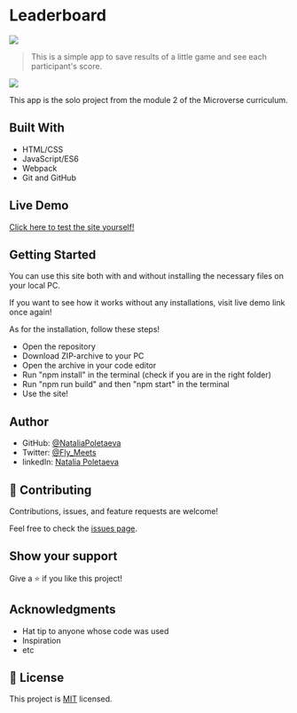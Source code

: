 # Leaderboard

![](https://img.shields.io/badge/Microverse-blueviolet)

> This is a simple app to save results of a little game and see each participant's score. 

![](https://user-images.githubusercontent.com/91270103/146974027-a5e17039-a8cc-4dcc-ad8c-8a399ea9cf29.png)

This app is the solo project from the module 2 of the Microverse curriculum.

## Built With

- HTML/CSS
- JavaScript/ES6
- Webpack
- Git and GitHub

## Live Demo

[Click here to test the site yourself!](https://elastic-almeida-ca1a8a.netlify.app/)

## Getting Started

You can use this site both with and without installing the necessary files on your local PC. 

If you want to see how it works without any installations, visit live demo link once again!

As for the installation, follow these steps!

- Open the repository
- Download ZIP-archive to your PC
- Open the archive in your code editor
- Run "npm install" in the terminal (check if you are in the right folder)
- Run "npm run build" and then "npm start" in the terminal
- Use the site!

## Author

- GitHub: [@NataliaPoletaeva](https://github.com/NataliaPoletaeva)
- Twitter: [@Fly_Meets](https://twitter.com/Fly_Meets)
- linkedIn: [Natalia Poletaeva](https://www.linkedin.com/in/natalia-poletaeva-b9a5b0222/)

## 🤝 Contributing

Contributions, issues, and feature requests are welcome!

Feel free to check the [issues page](../../issues/).

## Show your support

Give a ⭐️ if you like this project!

## Acknowledgments

- Hat tip to anyone whose code was used
- Inspiration
- etc

## 📝 License

This project is [MIT](./LICENSE) licensed.
